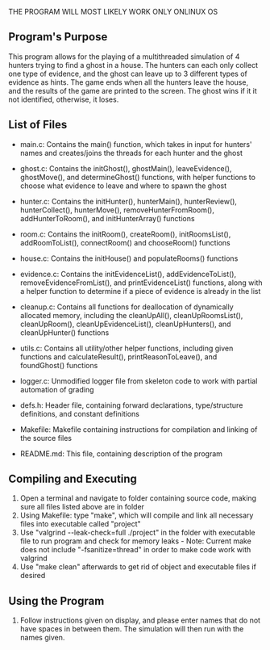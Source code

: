 THE PROGRAM WILL MOST LIKELY WORK ONLY ONLINUX OS

## Program's Purpose

This program allows for the playing of a multithreaded simulation of 4 hunters trying to find a ghost in a house. The hunters can each only collect one type of evidence, and the ghost can leave up to 3 different types of evidence as hints. The game ends when all the hunters leave the house, and the results of the game are printed to the screen. The ghost wins if it it not identified, otherwise, it loses.

## List of Files

- main.c: Contains the main() function, which takes in input for hunters' names and creates/joins the threads for each hunter and the ghost

- ghost.c: Contains the initGhost(), ghostMain(), leaveEvidence(), ghostMove(), and determineGhost() functions, with helper functions to choose what evidence to leave and where to spawn the ghost

- hunter.c: Contains the initHunter(), hunterMain(), hunterReview(), hunterCollect(), hunterMove(), removeHunterFromRoom(), addHunterToRoom(), and initHunterArray() functions

- room.c: Contains the initRoom(), createRoom(), initRoomsList(), addRoomToList(), connectRoom() and chooseRoom() functions

- house.c: Contains the initHouse() and populateRooms() functions

- evidence.c: Contains the initEvidenceList(), addEvidenceToList(), removeEvidenceFromList(), and printEvidenceList() functions, along with a helper function to determine if a piece of evidence is already in the list

- cleanup.c: Contains all functions for deallocation of dynamically allocated memory, including the cleanUpAll(), cleanUpRoomsList(), cleanUpRoom(), cleanUpEvidenceList(), cleanUpHunters(), and cleanUpHunter() functions

- utils.c: Contains all utility/other helper functions, including given functions and calculateResult(), printReasonToLeave(), and foundGhost() functions

- logger.c: Unmodified logger file from skeleton code to work with partial automation of grading

- defs.h: Header file, containing forward declarations, type/structure definitions, and constant definitions

- Makefile: Makefile containing instructions for compilation and linking of the source files

- README.md: This file, containing description of the program

## Compiling and Executing

1. Open a terminal and navigate to folder containing source code, making sure all files listed above are in folder
2. Using Makefile: type "make", which will compile and link all necessary files into executable called "project"
3. Use "valgrind --leak-check=full ./project" in the folder with executable file to run program and check for memory leaks - Note: Current make does not include "-fsanitize=thread" in order to make code work with valgrind
4. Use "make clean" afterwards to get rid of object and executable files if desired

## Using the Program

1. Follow instructions given on display, and please enter names that do not have spaces in between them. The simulation will then run with the names given.
